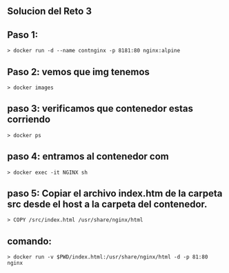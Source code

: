 ## Solucion del Reto 3

## Paso 1:

    > docker run -d --name contnginx -p 8181:80 nginx:alpine

## Paso 2: vemos que img tenemos

    > docker images

## paso 3: verificamos que contenedor estas corriendo

    > docker ps

## paso 4: entramos al contenedor com

    > docker exec -it NGINX sh

## paso 5: Copiar el archivo index.htm de la carpeta src desde el host a la carpeta del contenedor.

	> COPY /src/index.html /usr/share/nginx/html

## comando:
    
    > docker run -v $PWD/index.html:/usr/share/nginx/html -d -p 81:80 nginx